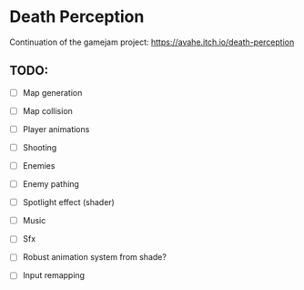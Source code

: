 # Death Perception

Continuation of the gamejam project: https://avahe.itch.io/death-perception

## TODO:

- [ ] Map generation
- [ ] Map collision
- [ ] Player animations
- [ ] Shooting
- [ ] Enemies
- [ ] Enemy pathing
- [ ] Spotlight effect (shader)
- [ ] Music
- [ ] Sfx
- [ ] Robust animation system from shade?
- [ ] Input remapping

